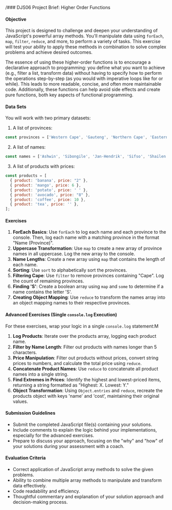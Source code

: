


/### DJS06 Project Brief: Higher Order Functions

#### Objective
This project is designed to challenge and deepen your understanding of JavaScript's powerful array methods. You'll manipulate data using `forEach`, `map`, `filter`, `reduce`, and more, to perform a variety of tasks. This exercise will test your ability to apply these methods in combination to solve complex problems and achieve desired outcomes.

The essence of using these higher-order functions is to encourage a declarative approach to programming: you define what you want to achieve (e.g., filter a list, transform data) without having to specify how to perform the operations step-by-step (as you would with imperative loops like for or while). This leads to more readable, concise, and often more maintainable code. Additionally, these functions can help avoid side effects and create pure functions, both key aspects of functional programming.

#### Data Sets
You will work with two primary datasets:

1. A list of provinces:
```javascript
const provinces = ['Western Cape', 'Gauteng', 'Northern Cape', 'Eastern Cape', 'KwaZulu-Natal', 'Free State'];
```
2. A list of names:
```javascript
const names = ['Ashwin', 'Sibongile', 'Jan-Hendrik', 'Sifso', 'Shailen', 'Frikkie'];
```
3. A list of products with prices:
```javascript
const products = [
  { product: 'banana', price: "2" },
  { product: 'mango', price: 6 },
  { product: 'potato', price: ' ' },
  { product: 'avocado', price: "8" },
  { product: 'coffee', price: 10 },
  { product: 'tea', price: '' },
];
```

#### Exercises

1. **ForEach Basics**: Use `forEach` to log each name and each province to the console. Then, log each name with a matching province in the format "Name (Province)".
2. **Uppercase Transformation**: Use `map` to create a new array of province names in all uppercase. Log the new array to the console.
3. **Name Lengths**: Create a new array using `map` that contains the length of each name.
4. **Sorting**: Use `sort` to alphabetically sort the provinces. 
5. **Filtering Cape**: Use `filter` to remove provinces containing "Cape". Log the count of remaining provinces.
6. **Finding 'S'**: Create a boolean array using `map` and `some` to determine if a name contains the letter 'S'.
7. **Creating Object Mapping**: Use `reduce` to transform the names array into an object mapping names to their respective provinces.

#### Advanced Exercises (Single `console.log` Execution)
For these exercises, wrap your logic in a single `console.log` statement:M

1. **Log Products**: Iterate over the products array, logging each product name.
2. **Filter by Name Length**: Filter out products with names longer than 5 characters.
3. **Price Manipulation**: Filter out products without prices, convert string prices to numbers, and calculate the total price using `reduce`.
4. **Concatenate Product Names**: Use `reduce` to concatenate all product names into a single string.
5. **Find Extremes in Prices**: Identify the highest and lowest-priced items, returning a string formatted as "Highest: X. Lowest: Y."
6. **Object Transformation**: Using `Object.entries` and `reduce`, recreate the products object with keys 'name' and 'cost', maintaining their original values.

#### Submission Guidelines

- Submit the completed JavaScript file(s) containing your solutions.
- Include comments to explain the logic behind your implementations, especially for the advanced exercises.
- Prepare to discuss your approach, focusing on the "why" and "how" of your solutions during your assessment with a coach.

#### Evaluation Criteria

- Correct application of JavaScript array methods to solve the given problems.
- Ability to combine multiple array methods to manipulate and transform data effectively.
- Code readability and efficiency.   
- Thoughtful commentary and explanation of your solution approach and decision-making process.

